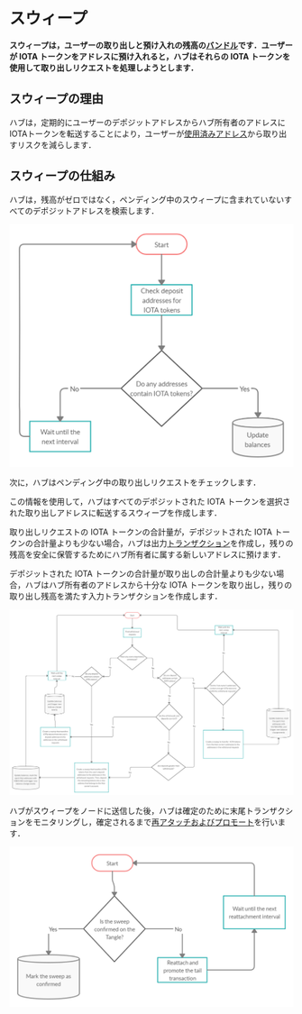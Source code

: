 # スウィープ
<!-- # Sweeps -->

**スウィープは，ユーザーの取り出しと預け入れの残高の[バンドル](root://getting-started/0.1/transactions/bundles.md)です．ユーザーが IOTA トークンをアドレスに預け入れると，ハブはそれらの IOTA トークンを使用して取り出しリクエストを処理しようとします．**
<!-- **A sweep is a [bundle](root://getting-started/0.1/transactions/bundles.md) that balances users' withdrawals and deposits. When a user deposits IOTA tokens into an address, Hub tries to use those IOTA tokens to fulfill withdrawal requests.** -->

## スウィープの理由
<!-- ## The reason for sweeps -->

ハブは，定期的にユーザーのデポジットアドレスからハブ所有者のアドレスにIOTAトークンを転送することにより，ユーザーが[使用済みアドレス](root://getting-started/0.1/clients/addresses.md#spent-addresses)から取り出すリスクを減らします．
<!-- Hub reduces the risk of a user withdrawing from a [spent address](root://getting-started/0.1/clients/addresses.md#spent-addresses) by transferring IOTA tokens from users' deposit addresses to a Hub owner's address at regular intervals. -->

## スウィープの仕組み
<!-- ## How sweeps work -->

ハブは，残高がゼロではなく，ペンディング中のスウィープに含まれていないすべてのデポジットアドレスを検索します．
<!-- Hub finds all deposit address that have a non-zero balance and that are not included in any pending sweeps. -->

![Monitor interval](../images/monitorInterval.png)

次に，ハブはペンディング中の取り出しリクエストをチェックします．
<!-- Then, Hub checks for pending withdrawal requests. -->

この情報を使用して，ハブはすべてのデポジットされた IOTA トークンを選択された取り出しアドレスに転送するスウィープを作成します．
<!-- Using this information, Hub creates a sweep that transfers any deposited IOTA tokens to the chosen withdrawal addresses. -->

取り出しリクエストの IOTA トークンの合計量が，デポジットされた IOTA トークンの合計量よりも少ない場合，ハブは出力[トランザクション](root://getting-started/0.1/transactions/transactions.md)を作成し，残りの残高を安全に保管するためにハブ所有者に属する新しいアドレスに預けます．
<!-- If the total amount of IOTA tokens in withdrawal requests is less than the total amount of deposited IOTA tokens, Hub creates an output [transaction](root://getting-started/0.1/transactions/transactions.md) to deposit the remaining balance into a new address that belongs to the Hub owner for safe keeping. -->

デポジットされた IOTA トークンの合計量が取り出しの合計量よりも少ない場合，ハブはハブ所有者のアドレスから十分な IOTA トークンを取り出し，残りの取り出し残高を満たす入力トランザクションを作成します．
<!-- If the total amount of deposited IOTA tokens is less than the total amount of withdrawals, Hub creates an input transaction to withdraw enough IOTA tokens from the Hub owner's addresses to fulfill the remaining withdrawal balance. -->

![Sweep interval](../images/sweepInterval.png)

ハブがスウィープをノードに送信した後，ハブは確定のために末尾トランザクションをモニタリングし，確定されるまで[再アタッチおよびプロモート](root://getting-started/0.1/transactions/reattach-rebroadcast-promote.md)を行います．
<!-- After Hub sends the sweep to a node, Hub monitors the tail transaction for confirmation and [reattaches and promotes](root://getting-started/0.1/transactions/reattach-rebroadcast-promote.md) it until it's confirmed. -->

![Reattachment interval](../images/reattachmentInterval.png)
